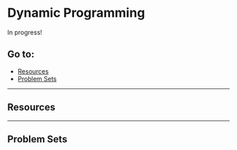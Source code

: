 # Dynamic Programming

In progress!

## Go to:
 * [Resources](#resources)
 * [Problem Sets](#problem-sets)

___

## Resources

___

## Problem Sets
